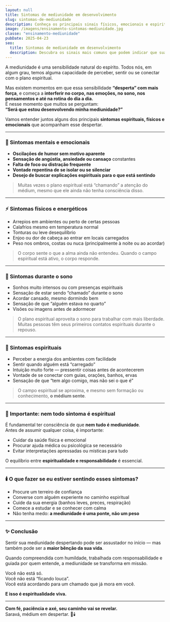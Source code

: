 ```yaml
---
layout: null
title: Sintomas de mediunidade em desenvolvimento
slug: sintomas-de-mediunidade
description: Conheça os principais sinais físicos, emocionais e espirituais que indicam o despertar da mediunidade.
image: /imagens/ensinamento-sintomas-mediunidade.jpg
classe: "ensinamento-mediunidade"
pubDate: 2025-04-23
seo:
  title: Sintomas de mediunidade em desenvolvimento
  description: Descubra os sinais mais comuns que podem indicar que sua mediunidade está despertando e como lidar com isso de forma consciente.
---
```


A mediunidade é uma sensibilidade natural do espírito. Todos nós, em algum grau, temos alguma capacidade de perceber, sentir ou se conectar com o plano espiritual.

Mas existem momentos em que essa sensibilidade **“desperta” com mais força**, e começa a **interferir no corpo, nas emoções, no sono, nos pensamentos e até na rotina do dia a dia.**  
É nesse momento que muitos se perguntam:  
**“Será que estou desenvolvendo minha mediunidade?”**

Vamos entender juntos alguns dos principais **sintomas espirituais, físicos e emocionais** que acompanham esse despertar.

---

### 🧠 Sintomas mentais e emocionais

- **Oscilações de humor sem motivo aparente**  
- **Sensação de angústia, ansiedade ou cansaço** constantes  
- **Falta de foco ou distração frequente**  
- **Vontade repentina de se isolar ou se silenciar**  
- **Desejo de buscar explicações espirituais para o que está sentindo**

> Muitas vezes o plano espiritual está “chamando” a atenção do médium, mesmo que ele ainda não tenha consciência disso.

---

### ⚡ Sintomas físicos e energéticos

- Arrepios em ambientes ou perto de certas pessoas  
- Calafrios mesmo em temperatura normal  
- Tonturas ou leve desequilíbrio  
- Enjoo ou dor de cabeça ao entrar em locais carregados  
- Peso nos ombros, costas ou nuca (principalmente à noite ou ao acordar)

> O corpo sente o que a alma ainda não entendeu. Quando o campo espiritual está ativo, o corpo responde.

---

### 🌙 Sintomas durante o sono

- Sonhos muito intensos ou com presenças espirituais  
- Sensação de estar sendo “chamado” durante o sono  
- Acordar cansado, mesmo dormindo bem  
- Sensação de que “alguém estava no quarto”  
- Visões ou imagens antes de adormecer

> O plano espiritual aproveita o sono para trabalhar com mais liberdade.  
> Muitas pessoas têm seus primeiros contatos espirituais durante o repouso.

---

### 🌿 Sintomas espirituais

- Perceber a energia dos ambientes com facilidade  
- Sentir quando alguém está “carregado”  
- Intuição muito forte — pressentir coisas antes de acontecerem  
- Vontade de se conectar com guias, orações, banhos, ervas  
- Sensação de que “tem algo comigo, mas não sei o que é”

> O campo espiritual se aproxima, e mesmo sem formação ou conhecimento, **o médium sente**.

---

### 🛑 Importante: nem todo sintoma é espiritual

É fundamental ter consciência de que **nem tudo é mediunidade**.  
Antes de assumir qualquer coisa, é importante:

- Cuidar da saúde física e emocional  
- Procurar ajuda médica ou psicológica se necessário  
- Evitar interpretações apressadas ou místicas para tudo

O equilíbrio entre **espiritualidade e responsabilidade** é essencial.

---

### 🕯️ O que fazer se eu estiver sentindo esses sintomas?

- Procure um terreiro de confiança  
- Converse com alguém experiente no caminho espiritual  
- Cuide da sua energia (banhos leves, preces, respiração)  
- Comece a estudar e se conhecer com calma  
- Não tenha medo: **a mediunidade é uma ponte, não um peso**

---

### ✨ Conclusão

Sentir sua mediunidade despertando pode ser assustador no início — mas também pode ser a **maior bênção da sua vida**.

Quando compreendida com humildade, trabalhada com responsabilidade e guiada por quem entende, a mediunidade se transforma em missão.

Você não está só.  
Você não está “ficando louca”.  
Você está acordando para um chamado que já mora em você.

**E isso é espiritualidade viva.**

---

**Com fé, paciência e axé, seu caminho vai se revelar.**  
Saravá, médium em despertar. 🌿🕯️
